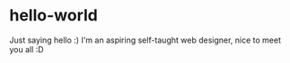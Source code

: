 # hello-world
Just saying hello :)
I'm an aspiring self-taught web designer, nice to meet you all :D
